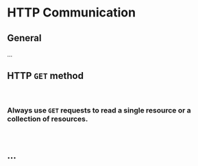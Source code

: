 # HTTP Communication


## General

...





## HTTP `GET` method

<br>


### Always use `GET` requests to read a single resource or a collection of resources.

<br>


## ...